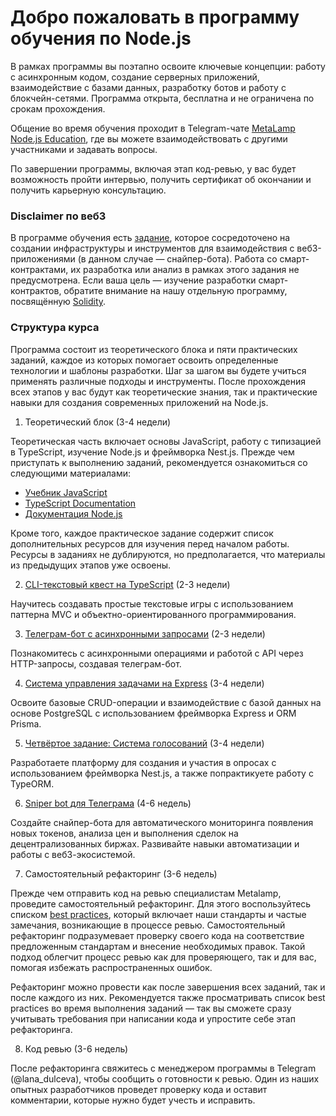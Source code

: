 # Добро пожаловать в программу обучения по Node.js

В рамках программы вы поэтапно освоите ключевые концепции: работу с асинхронным кодом, создание серверных приложений, взаимодействие с базами данных, разработку ботов и работу с блокчейн-сетями. Программа открыта, бесплатна и не ограничена по срокам прохождения.

Общение во время обучения проходит в Telegram-чате [MetaLamp Node.js Education](https://t.me/+6yG0kMySQi40YjUy), где вы можете взаимодействовать с другими участниками и задавать вопросы.

По завершении программы, включая этап код-ревью, у вас будет возможность пройти интервью, получить сертификат об окончании и получить карьерную консультацию.

### Disclaimer по веб3

В программе обучения есть [задание](dex-sniper-bot/README.md), которое сосредоточено на создании инфраструктуры и инструментов для взаимодействия с веб3-приложениями (в данном случае — снайпер-бота). Работа со смарт-контрактами, их разработка или анализ в рамках этого задания не предусмотрена. Если ваша цель — изучение разработки смарт-контрактов, обратите внимание на нашу отдельную программу, посвящённую [Solidity](https://github.com/fullstack-development/solidity-developer-roadmap/blob/main/junior-1/README.md).

### Структура курса

Программа состоит из теоретического блока и пяти практических заданий, каждое из которых помогает освоить определенные технологии и шаблоны разработки. Шаг за шагом вы будете учиться применять различные подходы и инструменты. После прохождения всех этапов у вас будут как теоретические знания, так и практические навыки для создания современных приложений на Node.js.

1. Теоретический блок (3-4 недели)

Теоретическая часть включает основы JavaScript, работу с типизацией в TypeScript, изучение Node.js и фреймворка Nest.js. Прежде чем приступать к выполнению заданий, рекомендуется ознакомиться со следующими материалами:

* [Учебник JavaScript](https://learn.javascript.ru/)
* [TypeScript Documentation](https://www.typescriptlang.org/docs/)
* [Документация Node.js](https://nodejsdev.ru/guides/webdraftt/)

Кроме того, каждое практическое задание содержит список дополнительных ресурсов для изучения перед началом работы. Ресурсы в заданиях не дублируются, но предполагается, что материалы из предыдущих этапов уже освоены.

2. [CLI-текстовый квест на TypeScript](cli-game/README.md) (2-3 недели)

Научитесь создавать простые текстовые игры с использованием паттерна MVC и объектно-ориентированного программирования.

3. [Телеграм-бот с асинхронными запросами](currencies-bot/README.md) (2-3 недели)

Познакомитесь с асинхронными операциями и работой с API через HTTP-запросы, создавая телеграм-бот.

4. [Система управления задачами на Express](tasks-manager/README.md) (3-4 недели)

Освоите базовые CRUD-операции и взаимодействие с базой данных на основе PostgreSQL с использованием фреймворка Express и ORM Prisma.

5. [Четвёртое задание: Система голосований](voting-poll-system/README.md) (3-4 недели)

Разработаете платформу для создания и участия в опросах с использованием фреймворка Nest.js, а также попрактикуете работу с TypeORM.

6. [Sniper bot для Телеграма](dex-sniper-bot/README.md) (4-6 недель)

Создайте снайпер-бота для автоматического мониторинга появления новых токенов, анализа цен и выполнения сделок на децентрализованных биржах. Развивайте навыки автоматизации и работы с веб3-экосистемой.

7. Самостоятельный рефакторинг (3-6 недель)

Прежде чем отправить код на ревью специалистам Metalamp, проведите самостоятельный рефакторинг. Для этого воспользуйтесь списком [best practices](./best-practices.md), который включает наши стандарты и частые замечания, возникающие в процессе ревью. Самостоятельный рефакторинг подразумевает проверку своего кода на соответствие предложенным стандартам и внесение необходимых правок. Такой подход облегчит процесс ревью как для проверяющего, так и для вас, помогая избежать распространенных ошибок.

Рефакторинг можно провести как после завершения всех заданий, так и после каждого из них. Рекомендуется также просматривать список best practices во время выполнения заданий — так вы сможете сразу учитывать требования при написании кода и упростите себе этап рефакторинга.

8. Код ревью (3-6 недель)

После рефакторинга свяжитесь с менеджером программы в Telegram (@lana_dulceva), чтобы сообщить о готовности к ревью. Один из наших опытных разработчиков проведет проверку кода и оставит комментарии, которые нужно будет учесть и исправить.
